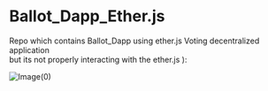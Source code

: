 # Ballot_Dapp_Ether.js

Repo which contains Ballot_Dapp using ether.js 
Voting decentralized application 
<br />
but its not properly interacting with the ether.js  ):
<br />

![Image(0)](https://user-images.githubusercontent.com/72811435/172781768-a12e7160-99b4-498b-8a2a-6e4929d4cb23.png)
